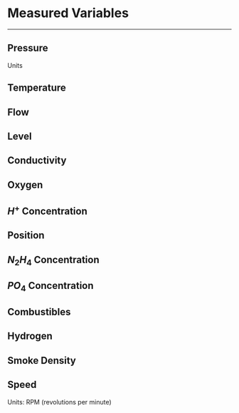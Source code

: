 # Measured Variables
---

## Pressure
Units

## Temperature

## Flow

## Level

## Conductivity

## Oxygen

## $H^{+}$ Concentration

## Position

## $N_{2}H_{4}$ Concentration

## $PO_{4}$ Concentration

## Combustibles

## Hydrogen

## Smoke Density

## Speed
Units: RPM (revolutions per minute)